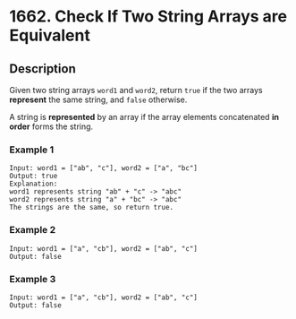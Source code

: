 # 1662. Check If Two String Arrays are Equivalent

## Description

Given two string arrays `word1` and `word2`, return `true` if the two arrays **represent** the same string, and `false` otherwise.

A string is **represented** by an array if the array elements concatenated **in order** forms the string.

### Example 1

```
Input: word1 = ["ab", "c"], word2 = ["a", "bc"]
Output: true
Explanation:
word1 represents string "ab" + "c" -> "abc"
word2 represents string "a" + "bc" -> "abc"
The strings are the same, so return true.
```
### Example 2
```
Input: word1 = ["a", "cb"], word2 = ["ab", "c"]
Output: false
```
### Example 3
```
Input: word1 = ["a", "cb"], word2 = ["ab", "c"]
Output: false
```
